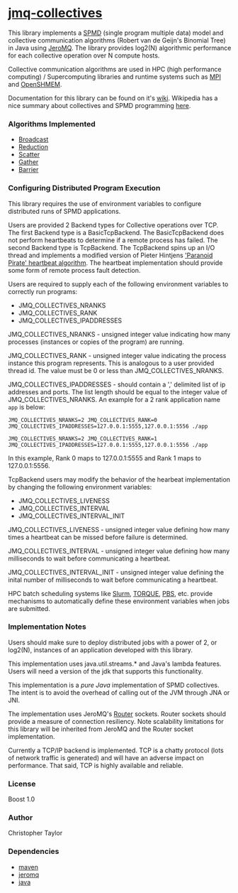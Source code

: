 <!-- Copyright (c) 2021 Christopher Taylor                                          -->
<!--                                                                                -->
<!--   Distributed under the Boost Software License, Version 1.0. (See accompanying -->
<!--   file LICENSE_1_0.txt or copy at http://www.boost.org/LICENSE_1_0.txt)        -->

# [jmq-collectives](https://github.com/ct-clmsn/jmq-collectives)

This library implements a [SPMD](https://en.m.wikipedia.org/wiki/SPMD) (single program
multiple data) model and collective communication algorithms (Robert van de Geijn's
Binomial Tree) in Java using [JeroMQ](https://github.com/zeromq/jeromq). The library provides log2(N)
algorithmic performance for each collective operation over N compute hosts.

Collective communication algorithms are used in HPC (high performance computing) / Supercomputing
libraries and runtime systems such as [MPI](https://www.open-mpi.org) and [OpenSHMEM](http://openshmem.org).

Documentation for this library can be found on it's [wiki](https://github.com/ct-clmsn/jmq-collectives/wiki).
Wikipedia has a nice summary about collectives and SPMD programming [here](https://en.wikipedia.org/wiki/Collective_operation).

### Algorithms Implemented

* [Broadcast](https://en.wikipedia.org/wiki/Broadcast_(parallel_pattern))
* [Reduction](https://en.wikipedia.org/wiki/Broadcast_(parallel_pattern))
* [Scatter](https://en.wikipedia.org/wiki/Collective_operation#Scatter_[9])
* [Gather](https://en.wikipedia.org/wiki/Collective_operation#Gather_[8])
* [Barrier](https://en.wikipedia.org/wiki/Barrier_(computer_science))

### Configuring Distributed Program Execution

This library requires the use of environment variables
to configure distributed runs of SPMD applications.

Users are provided 2 Backend types for Collective operations
over TCP. The first Backend type is a BasicTcpBackend. The
BasicTcpBackend does not perform heartbeats to determine if
a remote process has failed. The second Backend type is
TcpBackend. The TcpBackend spins up an I/O thread and
implements a modified version of Pieter Hintjens ['Paranoid Pirate' heartbeat algorithm](https://www.oreilly.com/library/view/zeromq/9781449334437/). The heartbeat
implementation should provide some form of remote process
fault detection.

Users are required to supply each of the following environment
variables to correctly run programs:

* JMQ_COLLECTIVES_NRANKS
* JMQ_COLLECTIVES_RANK
* JMQ_COLLECTIVES_IPADDRESSES

JMQ_COLLECTIVES_NRANKS - unsigned integer value indicating
how many processes (instances or copies of the program)
are running.

JMQ_COLLECTIVES_RANK - unsigned integer value indicating
the process instance this program represents. This is
analogous to a user provided thread id. The value must
be 0 or less than JMQ_COLLECTIVES_NRANKS.

JMQ_COLLECTIVES_IPADDRESSES - should contain a ',' delimited
list of ip addresses and ports. The list length should be
equal to the integer value of JMQ_COLLECTIVES_NRANKS. An
example for a 2 rank application name `app` is below:

```
JMQ_COLLECTIVES_NRANKS=2 JMQ_COLLECTIVES_RANK=0 JMQ_COLLECTIVES_IPADDRESSES=127.0.0.1:5555,127.0.0.1:5556 ./app

JMQ_COLLECTIVES_NRANKS=2 JMQ_COLLECTIVES_RANK=1 JMQ_COLLECTIVES_IPADDRESSES=127.0.0.1:5555,127.0.0.1:5556 ./app
```

In this example, Rank 0 maps to 127.0.0.1:5555 and Rank 1
maps to 127.0.0.1:5556.

TcpBackend users may modify the behavior of the hearbeat
implementation by changing the following environment
variables:

* JMQ_COLLECTIVES_LIVENESS
* JMQ_COLLECTIVES_INTERVAL
* JMQ_COLLECTIVES_INTERVAL_INIT

JMQ_COLLECTIVES_LIVENESS - unsigned integer value defining
how many times a heartbeat can be missed before failure is
determined.

JMQ_COLLECTIVES_INTERVAL - unsigned integer value defining
how many milliseconds to wait before communicating a
heartbeat.

JMQ_COLLECTIVES_INTERVAL_INIT - unsigned integer value defining
the inital number of milliseconds to wait before communicating a
heartbeat.

HPC batch scheduling systems like [Slurm](https://en.m.wikipedia.org/wiki/Slurm_Workload_Manager),
[TORQUE](https://en.m.wikipedia.org/wiki/TORQUE), [PBS](https://en.wikipedia.org/wiki/Portable_Batch_System),
etc. provide mechanisms to automatically define these
environment variables when jobs are submitted.

### Implementation Notes

Users should make sure to deploy distributed jobs with a power of 2,
or log2(N), instances of an application developed with this library.

This implementation uses java.util.streams.* and Java's lambda features.
Users will need a version of the jdk that supports this functionality.

This implementation is a *pure Java* implementation of SPMD collectives.
The intent is to avoid the overhead of calling out of the JVM through JNA
or JNI.

The implementation uses JeroMQ's [Router](https://www.javadoc.io/doc/org.zeromq/jeromq/0.4.0/zmq/Router.html)
sockets. Router sockets should provide a measure of connection resiliency. Note scalability
limitations for this library will be inherited from JeroMQ and the Router socket
implementation.

Currently a TCP/IP backend is implemented. TCP is a chatty protocol (lots of
network traffic is generated) and will have an adverse impact on performance.
That said, TCP is highly available and reliable.

### License

Boost 1.0

### Author

Christopher Taylor

### Dependencies

* [maven](https://maven.apache.org/index.html)
* [jeromq](https://github.com/zeromq/jeromq)
* [java](https://openjdk.java.net/)
